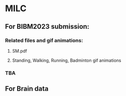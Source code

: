 # MILC

## For BIBM2023 submission:

### Related files and gif animations:

1. SM.pdf

2. Standing, Walking, Running, Badminton gif animations


### TBA


## For Brain data
